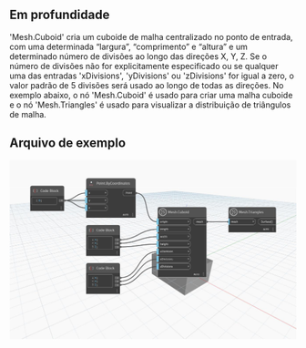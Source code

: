 ## Em profundidade
'Mesh.Cuboid' cria um cuboide de malha centralizado no ponto de entrada, com uma determinada “largura”, “comprimento” e “altura” e um determinado número de divisões ao longo das direções X, Y, Z. Se o número de divisões não for explicitamente especificado ou se qualquer uma das entradas 'xDivisions', 'yDivisions' ou 'zDivisions' for igual a zero, o valor padrão de 5 divisões será usado ao longo de todas as direções.
No exemplo abaixo, o nó 'Mesh.Cuboid' é usado para criar uma malha cuboide e o nó 'Mesh.Triangles' é usado para visualizar a distribuição de triângulos de malha.

## Arquivo de exemplo

![Example](./Autodesk.DesignScript.Geometry.Mesh.Cuboid_img.jpg)
